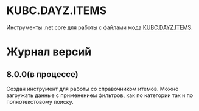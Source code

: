 # KUBC.DAYZ.ITEMS
Инструменты .net core для работы c файлами мода [KUBC.DAYZ.ITEMS](https://kubcoder.ru/dayz/items/index).

# Журнал версий

## 8.0.0(в процессе)
Создан инструмент для работы со справочником итемов. Можно загружать данные с применением фильтров, как по категории так и по полнотекстовому поиску.